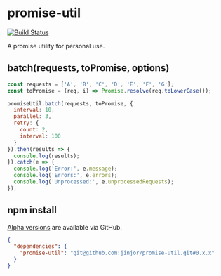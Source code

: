 promise-util
====

[![Build Status](https://travis-ci.org/jinjor/promise-util.svg)](https://travis-ci.org/jinjor/promise-util)

A promise utility for personal use.

## batch(requests, toPromise, options)

```javascript
const requests = ['A', 'B', 'C', 'D', 'E', 'F', 'G'];
const toPromise = (req, i) => Promise.resolve(req.toLowerCase());

promiseUtil.batch(requests, toPromise, {
  interval: 10,
  parallel: 3,
  retry: {
    count: 2,
    interval: 100
  }
}).then(results => {
  console.log(results);
}).catch(e => {
  console.log('Error:', e.message);
  console.log('Errors:', e.errors);
  console.log('Unprocessed:', e.unprocessedRequests);
});
```

## npm install

[Alpha versions](https://github.com/jinjor/promise-util/tags) are available via GitHub.

```json
{
  "dependencies": {
    "promise-util": "git@github.com:jinjor/promise-util.git#0.x.x"
  }
}
```
